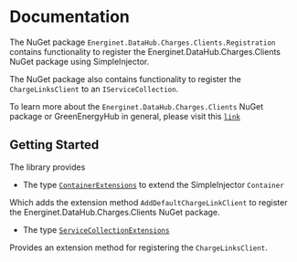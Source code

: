 # Documentation

The NuGet package `Energinet.DataHub.Charges.Clients.Registration` contains functionality to register the Energinet.DataHub.Charges.Clients NuGet package using SimpleInjector.

The NuGet package also contains functionality to register the `ChargeLinksClient` to an `IServiceCollection`.

To learn more about the `Energinet.DataHub.Charges.Clients` NuGet package or GreenEnergyHub in general, please visit this [`link`](https://www.nuget.org/packages/Energinet.DataHub.Charges.Clients/)

## Getting Started

The library provides

- The type [`ContainerExtensions`](https://github.com/Energinet-DataHub/geh-charges/blob/main/source/Energinet.Charges.Libraries/source/Energinet.DataHub.Charges.Clients.Registration/DefaultChargeLink/SimpleInjector/ContainerExtensions.cs) to extend the SimpleInjector `Container`

Which adds the extension method `AddDefaultChargeLinkClient` to register the Energinet.DataHub.Charges.Clients NuGet package.

- The type [`ServiceCollectionExtensions`](https://github.com/Energinet-DataHub/geh-charges/blob/main/source/Energinet.Charges.Libraries/source/Energinet.DataHub.Charges.Clients.Registration/ChargeLinks/ServiceCollectionExtensions/ServiceCollectionExtensions.cs)

Provides an extension method for registering the `ChargeLinksClient`.
